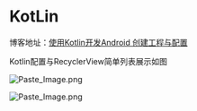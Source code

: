 # KotLin
博客地址：[使用Kotlin开发Android 创建工程与配置](http://www.jianshu.com/p/1f1d1000f146)

Kotlin配置与RecyclerView简单列表展示如图

![Paste_Image.png](http://upload-images.jianshu.io/upload_images/3030704-b71020e4c2b7b9b5.png?imageMogr2/auto-orient/strip%7CimageView2/2/w/520)

![Paste_Image.png](http://upload-images.jianshu.io/upload_images/3030704-1b168d91c28e318d.png?imageMogr2/auto-orient/strip%7CimageView2/2/w/520)
